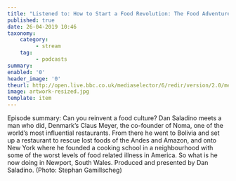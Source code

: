 ```yaml
---
title: "Listened to: How to Start a Food Revolution: The Food Adventures of Claus Meyer"
published: true
date: 26-04-2019 10:46
taxonomy:
    category:
         - stream
    tag:
         - podcasts
summary:
enabled: '0'
header_image: '0'
theurl: http://open.live.bbc.co.uk/mediaselector/6/redir/version/2.0/mediaset/audio-nondrm-download/proto/http/vpid/p076jnm3.mp3
image: artwork-resized.jpg
template: item
---
```

 
Episode summary: Can you reinvent a food culture? Dan Saladino meets a man who did, Denmark’s Claus Meyer, the co-founder of Noma, one of the world’s most influential restaurants. From there he went to Bolivia and set up a restaurant to rescue lost foods of the Andes and Amazon, and onto New York where he founded a cooking school in a neighbourhood with some of the worst levels of food related illness in America. So what is he now doing in Newport, South Wales. Produced and presented by Dan Saladino. (Photo: Stephan Gamillscheg)
